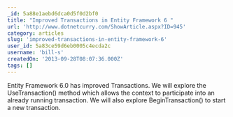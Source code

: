 ```yaml
---
_id: 5a88e1aebd6dca0d5f0d2bf0
title: "Improved Transactions in Entity Framework 6 "
url: 'http://www.dotnetcurry.com/ShowArticle.aspx?ID=945'
category: articles
slug: 'improved-transactions-in-entity-framework-6'
user_id: 5a83ce59d6eb0005c4ecda2c
username: 'bill-s'
createdOn: '2013-09-28T08:07:36.000Z'
tags: []
---
```


Entity Framework 6.0 has improved Transactions. We will explore the  UseTransaction() method which allows the context to participate into an already running transaction. We will also explore BeginTransaction() to start a new transaction.
